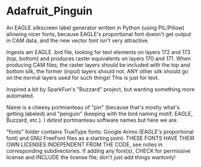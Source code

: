 # Adafruit_Pinguin
An EAGLE silkscreen label generator written in Python (using PIL/Pillow)
allowing nicer fonts, because EAGLE's proportional font doesn't get output
in CAM data, and the new vector font isn't very attractive.

Ingests am EAGLE .brd file, looking for text elements on layers 172 and
173 (top, bottom) and produces raster equivalents on layers 170 and 171.
When producing CAM files, the raster layers should be included with the top
and bottom silk, the former (input) layers should not. ANY other silk should
go on the normal layers used for such things! This is just for text.

Inspired a bit by SparkFun's "Buzzard" project, but wanting something more
automated.

Name is a cheesy portmanteau of "pin" (because that's mostly what's getting
labeled) and "penguin" (keeping with the bird naming motif; EAGLE, Buzzard,
etc.). I *detest* portmanteau software names but here we are.

"fonts" folder contains TrueType fonts: Google Arimo (EAGLE's proportional
font) and GNU FreeFont files as a starting point. THESE FONTS HAVE THEIR OWN
LICENSES INDEPENDENT FROM THE CODE, see notes in corresponding
subdirectories. If adding any font(s), CHECK for permissive license and
INCLUDE the license file; don't just add things wantonly!

